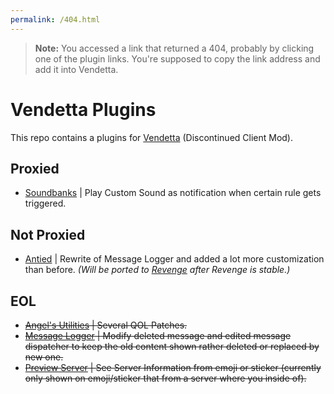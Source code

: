 ```yaml
---
permalink: /404.html
---
```

> **Note:** You accessed a link that returned a 404, probably by clicking one of the plugin links. You're supposed to copy the link address and add it into Vendetta.

# Vendetta Plugins
This repo contains a plugins for [Vendetta](https://github.com/vendetta-mod/Vendetta) (Discontinued Client Mod).

## Proxied
- [Soundbanks](https://Angelix1.github.io/VP/soundbanks) | Play Custom Sound as notification when certain rule gets triggered.

## Not Proxied
- [Antied](https://Angelix1.github.io/VP/antied) | Rewrite of Message Logger and added a lot more customization than before. _(Will be ported to [Revenge](https://github.com/revenge-mod/Revenge) after Revenge is stable.)_

## EOL
- ~~[Angel's Utilities](https://Angelix1.github.io/VP/angel_util) | Several QOL Patches.~~
- ~~[Message Logger](https://Angelix1.github.io/VP/message_logger) | Modify deleted message and edited message dispatcher to keep the old content shown rather deleted or replaced by new one.~~
- ~~[Preview Server](https://Angelix1.github.io/VP/preview) | See Server Information from emoji or sticker (currently only shown on emoji/sticker that from a server where you inside of).~~
